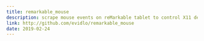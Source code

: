```yaml
---
title: remarkable_mouse
description: scrape mouse events on reMarkable tablet to control X11 desktop
link: http://github.com/evidlo/remarkable_mouse
date: 2019-02-24
---
```

